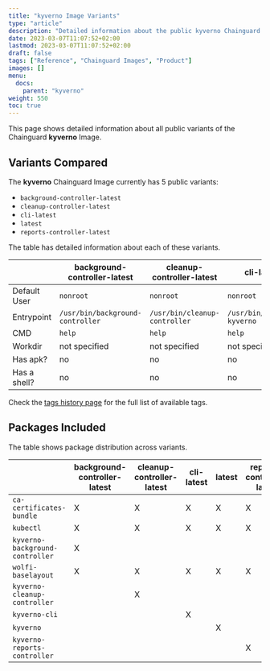 ```yaml
---
title: "kyverno Image Variants"
type: "article"
description: "Detailed information about the public kyverno Chainguard Image variants"
date: 2023-03-07T11:07:52+02:00
lastmod: 2023-03-07T11:07:52+02:00
draft: false
tags: ["Reference", "Chainguard Images", "Product"]
images: []
menu:
  docs:
    parent: "kyverno"
weight: 550
toc: true
---
```


This page shows detailed information about all public variants of the Chainguard **kyverno** Image.

## Variants Compared
The **kyverno** Chainguard Image currently has 5 public variants: 

- `background-controller-latest`
- `cleanup-controller-latest`
- `cli-latest`
- `latest`
- `reports-controller-latest`

The table has detailed information about each of these variants.

|              | background-controller-latest     | cleanup-controller-latest     | cli-latest                 | latest             | reports-controller-latest     |
|--------------|----------------------------------|-------------------------------|----------------------------|--------------------|-------------------------------|
| Default User | `nonroot`                        | `nonroot`                     | `nonroot`                  | `nonroot`          | `nonroot`                     |
| Entrypoint   | `/usr/bin/background-controller` | `/usr/bin/cleanup-controller` | `/usr/bin/kubectl-kyverno` | `/usr/bin/kyverno` | `/usr/bin/reports-controller` |
| CMD          | `help`                           | `help`                        | `help`                     | `help`             | `help`                        |
| Workdir      | not specified                    | not specified                 | not specified              | not specified      | not specified                 |
| Has apk?     | no                               | no                            | no                         | no                 | no                            |
| Has a shell? | no                               | no                            | no                         | no                 | no                            |

Check the [tags history page](/chainguard/chainguard-images/reference/kyverno/tags_history/) for the full list of available tags.

## Packages Included
The table shows package distribution across variants.

|                                 | background-controller-latest | cleanup-controller-latest | cli-latest | latest | reports-controller-latest |
|---------------------------------|------------------------------|---------------------------|------------|--------|---------------------------|
| `ca-certificates-bundle`        | X                            | X                         | X          | X      | X                         |
| `kubectl`                       | X                            | X                         | X          | X      | X                         |
| `kyverno-background-controller` | X                            |                           |            |        |                           |
| `wolfi-baselayout`              | X                            | X                         | X          | X      | X                         |
| `kyverno-cleanup-controller`    |                              | X                         |            |        |                           |
| `kyverno-cli`                   |                              |                           | X          |        |                           |
| `kyverno`                       |                              |                           |            | X      |                           |
| `kyverno-reports-controller`    |                              |                           |            |        | X                         |
